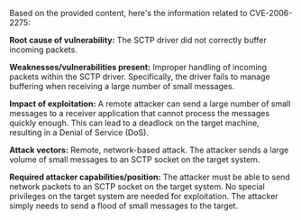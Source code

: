 Based on the provided content, here's the information related to CVE-2006-2275:

**Root cause of vulnerability:**
The SCTP driver did not correctly buffer incoming packets.

**Weaknesses/vulnerabilities present:**
Improper handling of incoming packets within the SCTP driver. Specifically, the driver fails to manage buffering when receiving a large number of small messages.

**Impact of exploitation:**
A remote attacker can send a large number of small messages to a receiver application that cannot process the messages quickly enough. This can lead to a deadlock on the target machine, resulting in a Denial of Service (DoS).

**Attack vectors:**
Remote, network-based attack. The attacker sends a large volume of small messages to an SCTP socket on the target system.

**Required attacker capabilities/position:**
The attacker must be able to send network packets to an SCTP socket on the target system. No special privileges on the target system are needed for exploitation. The attacker simply needs to send a flood of small messages to the target.